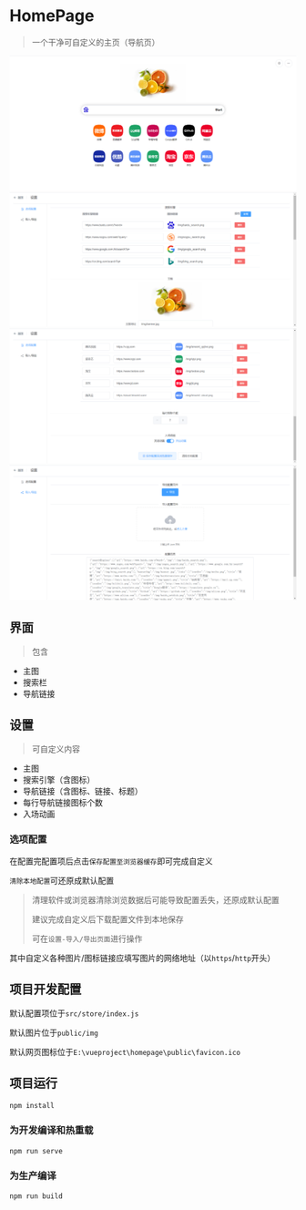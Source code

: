 # HomePage

> 一个干净可自定义的主页（导航页）

![img.png](img.png)
![img_1.png](img_1.png)
![img_2.png](img_2.png)
![img_3.png](img_3.png)

## 界面

> 包含

- 主图
- 搜索栏
- 导航链接

## 设置

> 可自定义内容

- 主图
- 搜索引擎（含图标）
- 导航链接（含图标、链接、标题）
- 每行导航链接图标个数
- 入场动画

### 选项配置

在配置完配置项后点击`保存配置至浏览器缓存`即可完成自定义

`清除本地配置`可还原成默认配置

> 清理软件或浏览器清除浏览数据后可能导致配置丢失，还原成默认配置
>
> 建议完成自定义后下载配置文件到本地保存
>
> 可在`设置-导入/导出页面`进行操作

其中自定义各种图片/图标链接应填写图片的网络地址（以`https`/`http`开头）

## 项目开发配置

默认配置项位于`src/store/index.js`

默认图片位于`public/img`

默认网页图标位于`E:\vueproject\homepage\public\favicon.ico`


## 项目运行
```
npm install
```

### 为开发编译和热重载
```
npm run serve
```

### 为生产编译
```
npm run build
```
